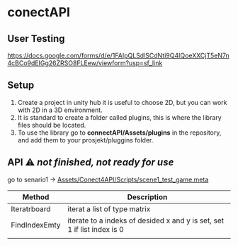# conectAPI

## User Testing

https://docs.google.com/forms/d/e/1FAIpQLSdlSCdNti9Q4IQoeXXCjT5eN7n4cBCo9dEIGg26ZRSO8FLEew/viewform?usp=sf_link

## Setup 

1. Create a project in unity hub it is useful to choose 2D, but you can work with 2D in a  3D environment.
2. It is standard to create a folder called plugins, this is where the library files should be located.
4. To use the library go to **connectAPI/Assets/plugins** in the repository, and add them to your prosjekt/pluggins folder.

## API :warning: _not finished, not ready for use_

go to senario1 -> [Assets/Conect4API/Scripts/scene1_test_game.meta](https://github.com/PerspectivCollection/conectAPI/tree/master/Assets/Conect4API/Scripts/senario1)

| Method  | Description |
| ------------- | ------------- |
| Iteratrboard  | iterat a list of type matrix  |
| FindIndexEmty  | iterate to a indeks of desided x and y is set, set 1 if list index is 0 |
| |
